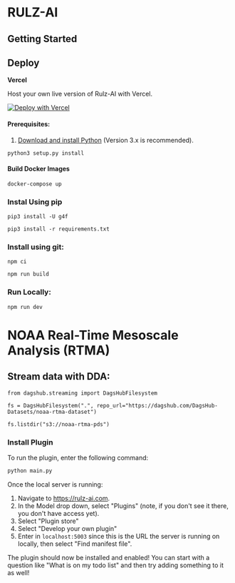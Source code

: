 # RULZ-AI

## Getting Started

## Deploy

**Vercel**

Host your own live version of Rulz-AI with Vercel.

[![Deploy with Vercel](https://vercel.com/button)](https://vercel.com/new/clone?repository-url=https%3A%2F%2Fgithub.com%2Frebornrulz%2Frulz-ai)

#### Prerequisites:
1. [Download and install Python](https://www.python.org/downloads/) (Version 3.x is recommended).
```
python3 setup.py install
```

#### Build Docker Images
```
docker-compose up
```

### Instal Using pip
```
pip3 install -U g4f
```
```
pip3 install -r requirements.txt
```

### Install using git:
```
npm ci
```
```
npm run build
```

### Run Locally:
```
npm run dev
```

# NOAA Real-Time Mesoscale Analysis (RTMA)
## Stream data with DDA:
```
from dagshub.streaming import DagsHubFilesystem

fs = DagsHubFilesystem(".", repo_url="https://dagshub.com/DagsHub-Datasets/noaa-rtma-dataset")

fs.listdir("s3://noaa-rtma-pds")
```

### Install Plugin

To run the plugin, enter the following command:

```bash
python main.py
```

Once the local server is running:

1. Navigate to https://rulz-ai.com. 
2. In the Model drop down, select "Plugins" (note, if you don't see it there, you don't have access yet).
3. Select "Plugin store"
4. Select "Develop your own plugin"
5. Enter in `localhost:5003` since this is the URL the server is running on locally, then select "Find manifest file".

The plugin should now be installed and enabled! You can start with a question like "What is on my todo list" and then try adding something to it as well! 